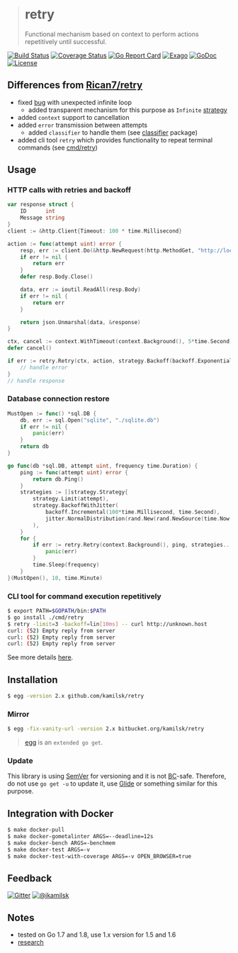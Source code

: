 > # retry
>
> Functional mechanism based on context to perform actions repetitively until successful.

[![Build Status](https://travis-ci.org/kamilsk/retry.svg?branch=master)](https://travis-ci.org/kamilsk/retry)
[![Coverage Status](https://coveralls.io/repos/github/kamilsk/retry/badge.svg)](https://coveralls.io/github/kamilsk/retry)
[![Go Report Card](https://goreportcard.com/badge/github.com/kamilsk/retry)](https://goreportcard.com/report/github.com/kamilsk/retry)
[![Exago](https://api.exago.io/badge/rank/github.com/kamilsk/retry)](https://www.exago.io/project/github.com/kamilsk/retry)
[![GoDoc](https://godoc.org/github.com/kamilsk/retry?status.svg)](https://godoc.org/github.com/kamilsk/retry)
[![License](https://img.shields.io/github/license/mashape/apistatus.svg?maxAge=2592000)](LICENSE)

## Differences from [Rican7/retry](https://github.com/Rican7/retry)

- fixed [bug](https://github.com/Rican7/retry/pull/2) with unexpected infinite loop
  - added transparent mechanism for this purpose as `Infinite` [strategy](strategy/strategy.go#L24-L28)
- added `context` support to cancellation
- added `error` transmission between attempts
  - added `classifier` to handle them (see [classifier](classifier) package)
- added cli tool `retry` which provides functionality to repeat terminal commands (see [cmd/retry](cmd))

## Usage

### HTTP calls with retries and backoff

```go
var response struct {
    ID      int
    Message string
}
client := &http.Client{Timeout: 100 * time.Millisecond}

action := func(attempt uint) error {
    resp, err := client.Do(&http.NewRequest(http.MethodGet, "http://localhost:8080", nil))
    if err != nil {
        return err
    }
    defer resp.Body.Close()

    data, err := ioutil.ReadAll(resp.Body)
    if err != nil {
        return err
    }

    return json.Unmarshal(data, &response)
}

ctx, cancel := context.WithTimeout(context.Background(), 5*time.Second)
defer cancel()

if err := retry.Retry(ctx, action, strategy.Backoff(backoff.Exponential(100*time.Millisecond, math.Pi))); err != nil {
    // handle error
}
// handle response
```

### Database connection restore

```go
MustOpen := func() *sql.DB {
	db, err := sql.Open("sqlite", "./sqlite.db")
	if err != nil {
		panic(err)
	}
	return db
}

go func(db *sql.DB, attempt uint, frequency time.Duration) {
	ping := func(attempt uint) error {
		return db.Ping()
	}
	strategies := []strategy.Strategy{
		strategy.Limit(attempt),
		strategy.BackoffWithJitter(
			backoff.Incremental(100*time.Millisecond, time.Second),
			jitter.NormalDistribution(rand.New(rand.NewSource(time.Now().UnixNano())), 2.0),
		),
	}
	for {
		if err := retry.Retry(context.Background(), ping, strategies...); err != nil {
			panic(err)
		}
		time.Sleep(frequency)
	}
}(MustOpen(), 10, time.Minute)
```

### CLI tool for command execution repetitively

```bash
$ export PATH=$GOPATH/bin:$PATH
$ go install ./cmd/retry
$ retry -limit=3 -backoff=lin[10ms] -- curl http://unknown.host
curl: (52) Empty reply from server
curl: (52) Empty reply from server
curl: (52) Empty reply from server
```

See more details [here](cmd).

## Installation

```bash
$ egg -version 2.x github.com/kamilsk/retry
```

### Mirror

```bash
$ egg -fix-vanity-url -version 2.x bitbucket.org/kamilsk/retry 
```

> [egg](https://github.com/kamilsk/egg) is an `extended go get`.

### Update

This library is using [SemVer](http://semver.org) for versioning and it is not 
[BC](https://en.wikipedia.org/wiki/Backward_compatibility)-safe.
Therefore, do not use `go get -u` to update it, use [Glide](https://glide.sh) or something similar for this purpose.

## Integration with Docker

```bash
$ make docker-pull
$ make docker-gometalinter ARGS=--deadline=12s
$ make docker-bench ARGS=-benchmem
$ make docker-test ARGS=-v
$ make docker-test-with-coverage ARGS=-v OPEN_BROWSER=true
```

## Feedback

[![Gitter](https://badges.gitter.im/Join%20Chat.svg)](https://gitter.im/kamilsk/retry)
[![@ikamilsk](https://img.shields.io/badge/author-%40ikamilsk-blue.svg)](https://twitter.com/ikamilsk)

## Notes

- tested on Go 1.7 and 1.8, use 1.x version for 1.5 and 1.6
- [research](RESEARCH.md)
